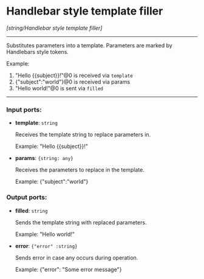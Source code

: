 # Handlebar style template filler

_[string/Handlebar style template filler]_

---

Substitutes parameters into a template. Parameters are marked by Handlebars style tokens.  
  
Example:  
  
1. "Hello {{subject}}!"@0 is received via `template`  
2. {"subject":"world"}@0 is received via params  
3. "Hello world!"@0 is sent via `filled`  

---

### Input ports:

* __template__: ` string `

    Receives the template string to replace parameters in.
    
    Example:
    "Hello {{subject}}!"


* __params__: ` {string: any} `

    Receives the parameters to replace in the template.
    
    Example: 
    {"subject":"world"}

### Output ports:

* __filled__: ` string `

    Sends the template string with replaced parameters.
    
    Example:
    "Hello world!"


* __error__: ` {"error" :string} `

    Sends error in case any occurs during operation.
    
    Example: 
    {"error": "Some error message"}

